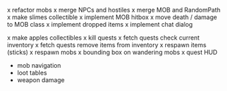 x refactor mobs
	x merge NPCs and hostiles
	x merge MOB and RandomPath
	x make slimes collectible
	x implement MOB hitbox
	x move death / damage to MOB class
	x implement dropped items
	x implement chat dialog

x make apples collectibles
x kill quests
x fetch quests check current inventory
x fetch quests remove items from inventory
x respawn items (sticks)
x respawn mobs
x bounding box on wandering mobs
x quest HUD
 
- mob navigation
- loot tables
- weapon damage
